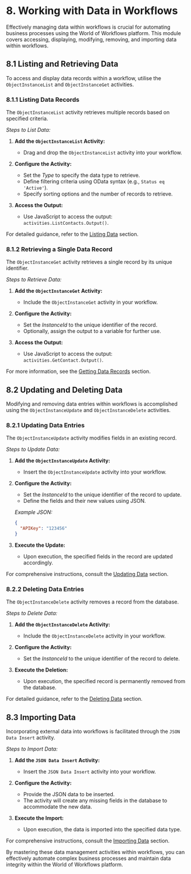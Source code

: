 # 8. Working with Data in Workflows

Effectively managing data within workflows is crucial for automating business processes using the World of Workflows platform. This module covers accessing, displaying, modifying, removing, and importing data within workflows.

## 8.1 Listing and Retrieving Data

To access and display data records within a workflow, utilise the `ObjectInstanceList` and `ObjectInstanceGet` activities.

### 8.1.1 Listing Data Records

The `ObjectInstanceList` activity retrieves multiple records based on specified criteria.

*Steps to List Data:*

1. **Add the `ObjectInstanceList` Activity:**
   - Drag and drop the `ObjectInstanceList` activity into your workflow.

2. **Configure the Activity:**
   - Set the *Type* to specify the data type to retrieve.
   - Define filtering criteria using OData syntax (e.g., `Status eq 'Active'`).
   - Specify sorting options and the number of records to retrieve.

3. **Access the Output:**
   - Use JavaScript to access the output: `activities.ListContacts.Output()`.

For detailed guidance, refer to the [Listing Data](https://world-of-workflows.github.io/WorkflowsUniversity/docs/08_handling%20_the_data/listingData.html) section.

### 8.1.2 Retrieving a Single Data Record

The `ObjectInstanceGet` activity retrieves a single record by its unique identifier.

*Steps to Retrieve Data:*

1. **Add the `ObjectInstanceGet` Activity:**
   - Include the `ObjectInstanceGet` activity in your workflow.

2. **Configure the Activity:**
   - Set the *InstanceId* to the unique identifier of the record.
   - Optionally, assign the output to a variable for further use.

3. **Access the Output:**
   - Use JavaScript to access the output: `activities.GetContact.Output()`.

For more information, see the [Getting Data Records](https://world-of-workflows.github.io/WorkflowsUniversity/docs/08_handling%20_the_data/gettingDataRecords.html) section.

## 8.2 Updating and Deleting Data

Modifying and removing data entries within workflows is accomplished using the `ObjectInstanceUpdate` and `ObjectInstanceDelete` activities.

### 8.2.1 Updating Data Entries

The `ObjectInstanceUpdate` activity modifies fields in an existing record.

*Steps to Update Data:*

1. **Add the `ObjectInstanceUpdate` Activity:**
   - Insert the `ObjectInstanceUpdate` activity into your workflow.

2. **Configure the Activity:**
   - Set the *InstanceId* to the unique identifier of the record to update.
   - Define the fields and their new values using JSON.

   *Example JSON:*
   ```json
   {
     "APIKey": "123456"
   }
   ```

3. **Execute the Update:**
   - Upon execution, the specified fields in the record are updated accordingly.

For comprehensive instructions, consult the [Updating Data](https://world-of-workflows.github.io/WorkflowsUniversity/docs/08_handling%20_the_data/updatingData.html) section.

### 8.2.2 Deleting Data Entries

The `ObjectInstanceDelete` activity removes a record from the database.

*Steps to Delete Data:*

1. **Add the `ObjectInstanceDelete` Activity:**
   - Include the `ObjectInstanceDelete` activity in your workflow.

2. **Configure the Activity:**
   - Set the *InstanceId* to the unique identifier of the record to delete.

3. **Execute the Deletion:**
   - Upon execution, the specified record is permanently removed from the database.

For detailed guidance, refer to the [Deleting Data](https://world-of-workflows.github.io/WorkflowsUniversity/docs/08_handling%20_the_data/deletingData.html) section.

## 8.3 Importing Data

Incorporating external data into workflows is facilitated through the `JSON Data Insert` activity.

*Steps to Import Data:*

1. **Add the `JSON Data Insert` Activity:**
   - Insert the `JSON Data Insert` activity into your workflow.

2. **Configure the Activity:**
   - Provide the JSON data to be inserted.
   - The activity will create any missing fields in the database to accommodate the new data.

3. **Execute the Import:**
   - Upon execution, the data is imported into the specified data type.

For comprehensive instructions, consult the [Importing Data](https://world-of-workflows.github.io/WorkflowsUniversity/docs/08_handling%20_the_data/importingData.html) section.

By mastering these data management activities within workflows, you can effectively automate complex business processes and maintain data integrity within the World of Workflows platform. 